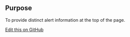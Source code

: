 ## Purpose

To provide distinct alert information at the top of the page.

[Edit this on GitHub](https://github.com/wellcometrust/wellcomecollection.org/blob/master/common/views/components/InfoBanner/README.md)
